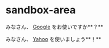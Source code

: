 # sandbox-area

みなさん、 [Google](http://google.com/) をお使いですか**？**

みなさん、 [Yahoo](http://www.yahoo.co.jp/) を使いましょう**！**

